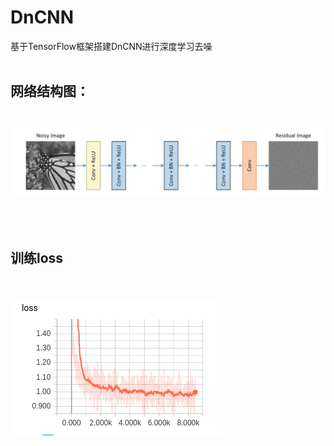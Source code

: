 # DnCNN
基于TensorFlow框架搭建DnCNN进行深度学习去噪<br/></br>
## 网络结构图：<br/></br>
![DnCNN](/img/model.png)
<br/></br>
<br/></br>
## 训练loss
<br/></br>
![loss](/img/loss.png)
